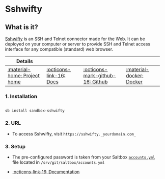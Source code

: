 # Sshwifty

## What is it?

[Sshwifty](https://github.com/nirui/sshwifty) is an SSH and Telnet connector made for the Web. It can be deployed on your computer or server to provide SSH and Telnet access interface for any compatible (standard) web browser.

| Details     |             |             |             |
|-------------|-------------|-------------|-------------|
| [:material-home: Project home ](https://github.com/nirui/sshwifty) | [:octicons-link-16: Docs](https://github.com/nirui/sshwifty) | [:octicons-mark-github-16: Github](https://github.com/nirui/sshwifty) | [:material-docker: Docker ](https://hub.docker.com/r/niruix/sshwifty)|

### 1. Installation

``` shell

sb install sandbox-sshwifty

```

### 2. URL

- To access Sshwifty, visit `https://sshwifty._yourdomain.com_`

### 3. Setup

- The pre-configured password is taken from your Saltbox [`accounts.yml`](/saltbox/install/install/#configuration) file located in `/srv/git/saltbox/accounts.yml`

- [:octicons-link-16: Documentation](https://github.com/nirui/sshwifty)
